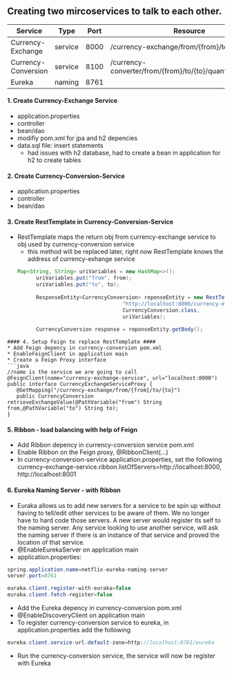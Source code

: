 



## Creating two mircoservices to talk to each other. ##
Service             | Type   | Port | Resource
--------            |------  |------|----------
Currency-Exchange   |service | 8000 | /currency-exchange/from/{from}/to/{to}
Currency-Conversion |service | 8100 | /currency-converter/from/{from}/to/{to}/quantity/{quantity}
Eureka 		    |naming  | 8761 |

#### 1. Create Currency-Exchange Service ####
* application.properties
* controller
* bean/dao
* modifiy pom.xml for jpa and h2 depencies
* data.sql file: insert statements
  * had issues with h2 database, had to create a bean in application for h2 to create tables

#### 2. Create Currency-Conversion-Service ####
* application.properties
* controller
* bean/dao

#### 3. Create RestTemplate in Currency-Conversion-Service ####

* RestTemplate maps the return obj from currency-exchange service to obj used by currency-conversion service
  * this method will be replaced later, right now RestTemplate knows the address of currency-exhange service
  ```java
  Map<String, String> uriVariables = new HashMap<>();
		uriVariables.put("from", from);
		uriVariables.put("to", to);
		
		ResponseEntity<CurrencyConversion> reponseEntity = new RestTemplate().getForEntity(
									"http://localhost:8000/currency-exchange/from/{from}/to/{to}", 
									CurrencyConversion.class, 
									uriVariables);
		
		CurrencyConversion response = reponseEntity.getBody();
 ```
#### 4. Setup Feign to replace RestTemplate ####
* Add Feign depency in currency-conversion pom.xml
* EnableFeignClient in application main
* Create a Feign Proxy interface
```java
//name is the service we are going to call
@FeignClient(name="currency-exchange-service", url="localhost:8000")
public interface CurrencyExchangeServiceProxy {
	@GetMapping("/currency-exchange/from/{from}/to/{to}")
	public CurrencyConversion retrieveExchangeValue(@PathVariable("from") String from,@PathVariable("to") String to);
}
```

#### 5. Ribbon - load balancing with help of Feign ####
* Add Ribbon depency in currency-conversion service pom.xml
* Enable Ribbon on the Feign proxy, @RibbonClient(...)
* In currency-conversion-service application.properties, set the following
currency-exchange-service.ribbon.listOfServers=http://localhost:8000, http://localhost:8001

#### 6. Eureka Naming Server - with Ribbon
* Euraka allows us to add new servers for a service to be spin up without having to tell/edit other services to be aware of them.
We no longer have to hard code those servers. A new server would register its self to the naming server. Any service looking to use another service, will ask the naming server if there is an instance of that service and proved the location of that service. 
* @EnableEurekaServer on application main
* application.properties: 
``` java
spring.application.name=netflix-eureka-naming-server
server.port=8761

euraka.client.register-with-euraka=false
euraka.client.fetch-register=false
```
* Add the Eureka depency in currency-conversion pom.xml
* @EnableDiscoveryClient on application main
* To register currency-conversion service to eureka, in application.properties add the following
```java
eureka.client.service-url.default-zone=http://localhost:8761/eureka
```
* Run the currency-conversion service, the service will now be register with Eureka
